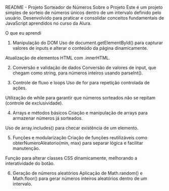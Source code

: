 README - Projeto Sorteador de Números
Sobre o Projeto
Este é um projeto simples de sorteio de números únicos dentro de um intervalo definido pelo usuário. Desenvolvido para praticar e consolidar conceitos fundamentais de JavaScript aprendidos no curso da Alura.

O que eu aprendi
1. Manipulação do DOM
Uso de document.getElementById() para capturar valores de inputs e alterar o conteúdo da página dinamicamente.

Atualização de elementos HTML com .innerHTML.

2. Conversão e validação de dados
Conversão de valores de input, que chegam como string, para números inteiros usando parseInt().

3. Controle de fluxo e loops
Uso de for para repetição controlada de ações.

Utilização de while para garantir que números sorteados não se repitam (controle de exclusividade).

4. Arrays e métodos básicos
Criação e manipulação de arrays para armazenar números já sorteados.

Uso de array.includes() para checar existência de um elemento.

5. Funções e modularização
Criação de funções reutilizáveis como obterNumeroAleatorio(min, max) para separar lógica e facilitar manutenção.

Função para alterar classes CSS dinamicamente, melhorando a interatividade do botão.

6. Geração de números aleatórios
Aplicação de Math.random() e Math.floor() para gerar números inteiros aleatórios dentro de um intervalo.
